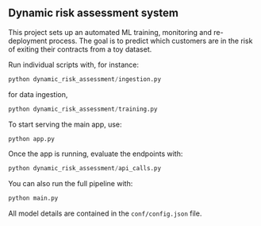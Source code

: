 ## Dynamic risk assessment system

This project sets up an automated ML training, monitoring and re-deployment process. The goal is to predict which customers are in the risk of exiting their contracts from a toy dataset.

Run individual scripts with, for instance:

```python
python dynamic_risk_assessment/ingestion.py
```

for data ingestion, 

```python
python dynamic_risk_assessment/training.py
```

To start serving the main app, use:
```python
python app.py
```

Once the app is running, evaluate the endpoints with:
```python
python dynamic_risk_assessment/api_calls.py
```

You can also run the full pipeline with:
```python
python main.py
```

All model details are contained in the `conf/config.json` file.